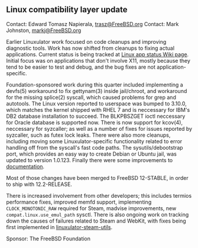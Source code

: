 ## Linux compatibility layer update ##

Contact: Edward Tomasz Napierala, <trasz@FreeBSD.org>
Contact: Mark Johnston, <markj@FreeBSD.org>

Earlier Linuxulator work focused on code cleanups and improving
diagnostic tools.
Work has now shifted from cleanups to fixing actual applications.
Current status is being tracked at
[Linux app status Wiki page](https://wiki.freebsd.org/LinuxApps).
Initial focus was on applications that don't involve X11, mostly
because they tend to be easier to test and debug, and the bug fixes
are not application-specific.

Foundation-sponsored work during this quarter included implementing
a devfs(5) workaround to fix gettynam(3) inside jail/chroot, and
workaround for the missing splice(2) syscall, which caused problems
for grep and autotools. The Linux version reported to userspace was bumped
to 3.10.0, which matches the kernel shipped with RHEL 7 and is neccessary
for IBM's DB2 database installation to succeed.  The BLKPBSZGET ioctl neccessary for
Oracle database is supported now.  There is now support for kcov(4),
neccessary for syzcaller; as well as a number of fixes for issues
reported by syzcaller, such as futex lock leaks.
There were also more cleanups, including moving
some Linuxulator-specific functionality related to error handling off
from the syscall's fast code paths.  The sysutils/debootstrap port,
which provides an easy way to create Debian or Ubuntu jail, was updated
to version 1.0.123.  Finally there were some improvements
to [documentation](https://wiki.freebsd.org/LinuxJails).

Most of those changes have been merged to FreeBSD 12-STABLE, in order
to ship with 12.2-RELEASE.

There is increased involvement from other developers; this includes termios
performance fixes, improved memfd support, implementing `CLOCK_MONOTONIC_RAW`
required for Steam, madvise improvements, new `compat.linux.use_emul_path`
sysctl.  There is also ongoing work
on tracking down the causes of failures related to Steam and WebKit, with
fixes being first implemented in
[linuxulator-steam-utils](https://github.com/shkhln/linuxulator-steam-utils/wiki/Compatibility).

Sponsor: The FreeBSD Foundation
